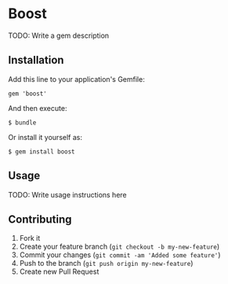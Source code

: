 # Boost

TODO: Write a gem description

## Installation

Add this line to your application's Gemfile:

    gem 'boost'

And then execute:

    $ bundle

Or install it yourself as:

    $ gem install boost

## Usage

TODO: Write usage instructions here

## Contributing

1. Fork it
2. Create your feature branch (`git checkout -b my-new-feature`)
3. Commit your changes (`git commit -am 'Added some feature'`)
4. Push to the branch (`git push origin my-new-feature`)
5. Create new Pull Request
